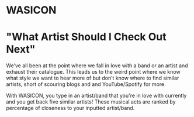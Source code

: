 # WASICON 
# "What Artist Should I Check Out Next" 

We’ve all been at the point where we fall in love with a band or an artist and exhaust their catalogue. This leads us to the weird point where we know what style we want to hear more of but don’t know where to find similar artists, short of scouring blogs and and YouTube/Spotify for more.

With WASICON, you type in an artist/band that you're in love with currently and you get back five similar artists! These musical acts are ranked by percentage of closeness to your inputted artist/band. 
